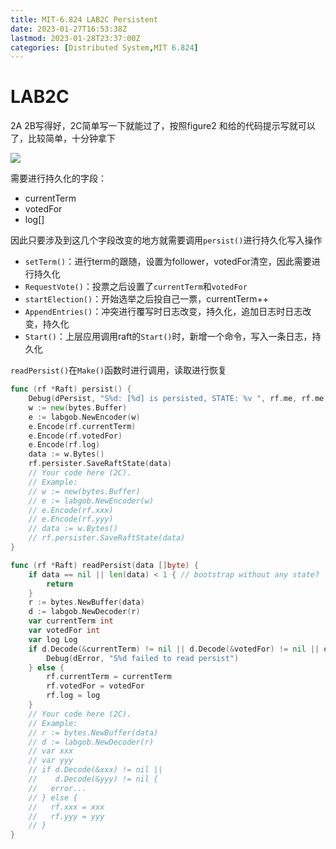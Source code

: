 ```yaml
---
title: MIT-6.824 LAB2C Persistent
date: 2023-01-27T16:53:38Z
lastmod: 2023-01-28T23:37:00Z
categories: [Distributed System,MIT 6.824]
---
```


# LAB2C

2A 2B写得好，2C简单写一下就能过了，按照figure2 和给的代码提示写就可以了，比较简单，十分钟拿下

![](https://pic-bed-1309931445.cos.ap-nanjing.myqcloud.com/blog/image-20230128232638-hejmc87.png)

需要进行持久化的字段：

* currentTerm
* votedFor
* log[]

因此只要涉及到这几个字段改变的地方就需要调用`persist()`​进行持久化写入操作

* `setTerm()`​ ：进行term的跟随，设置为follower，votedFor清空，因此需要进行持久化
* `RequestVote()`​：投票之后设置了`currentTerm`​和`votedFor`​
* `startElection()`​：开始选举之后投自己一票，currentTerm++
* `AppendEntries()`​：冲突进行覆写时日志改变，持久化，追加日志时日志改变，持久化
* `Start()`​：上层应用调用raft的`Start()`​时，新增一个命令，写入一条日志，持久化

`readPersist()`​在`Make()`​函数时进行调用，读取进行恢复

```go
func (rf *Raft) persist() {
	Debug(dPersist, "S%d: [%d] is persisted, STATE: %v ", rf.me, rf.me, rf.log.String())
	w := new(bytes.Buffer)
	e := labgob.NewEncoder(w)
	e.Encode(rf.currentTerm)
	e.Encode(rf.votedFor)
	e.Encode(rf.log)
	data := w.Bytes()
	rf.persister.SaveRaftState(data)
	// Your code here (2C).
	// Example:
	// w := new(bytes.Buffer)
	// e := labgob.NewEncoder(w)
	// e.Encode(rf.xxx)
	// e.Encode(rf.yyy)
	// data := w.Bytes()
	// rf.persister.SaveRaftState(data)
}
```

```go
func (rf *Raft) readPersist(data []byte) {
	if data == nil || len(data) < 1 { // bootstrap without any state?
		return
	}
	r := bytes.NewBuffer(data)
	d := labgob.NewDecoder(r)
	var currentTerm int
	var votedFor int
	var log Log
	if d.Decode(&currentTerm) != nil || d.Decode(&votedFor) != nil || d.Decode(&log) != nil {
		Debug(dError, "S%d failed to read persist")
	} else {
		rf.currentTerm = currentTerm
		rf.votedFor = votedFor
		rf.log = log
	}
	// Your code here (2C).
	// Example:
	// r := bytes.NewBuffer(data)
	// d := labgob.NewDecoder(r)
	// var xxx
	// var yyy
	// if d.Decode(&xxx) != nil ||
	//    d.Decode(&yyy) != nil {
	//   error...
	// } else {
	//   rf.xxx = xxx
	//   rf.yyy = yyy
	// }
}

```
